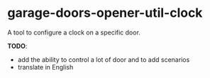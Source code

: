 # garage-doors-opener-util-clock

A tool to configure a clock on a specific door.

**TODO**: 
* add the ability to control a lot of door and to add scenarios
* translate in English